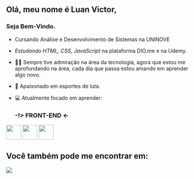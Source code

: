## Olá, meu nome é Luan Victor,
### Seja Bem-Vindo.

- Cursando Análise e Desenvolvimento de Sistemas na UNINOVE <br>
- *Estudando HTML, CSS, JavaScript* na plataforma DIO.me e na Udemy.

- 👨‍💻 Sempre tive admiração na área da tecnologia, agora que estou me aprofundando na área, cada dia que passa estou amando em aprender algo novo.
- 🥊 Apaixonado em esportes de luta.
- 💻 Atualmente focado em aprender:

  ### -!> FRONT-END <-
  
<div display='inline'>
  <img width='40' height='40' src="https://cdn.jsdelivr.net/gh/devicons/devicon/icons/html5/html5-original.svg" />
  <img width='40' height='40' src="https://cdn.jsdelivr.net/gh/devicons/devicon/icons/css3/css3-original.svg" />
  <img width='40' height='40' src="https://cdn.jsdelivr.net/gh/devicons/devicon/icons/javascript/javascript-original.svg" />
</div>

## Você também pode me encontrar em:
<a href="https://www.linkedin.com/in/luan-vg/79386722b">
  <img src='https://img.shields.io/badge/linkedin-%230077B5.svg?style=for-the-badge&logo=linkedin&logoColor=white' />
</a>


